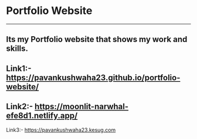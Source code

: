 # Portfolio Website
-----
Its my Portfolio website that shows my work and skills.
-----
Link1:-
https://pavankushwaha23.github.io/portfolio-website/
------
Link2:-
https://moonlit-narwhal-efe8d1.netlify.app/
-------
Link3:-
https://pavankushwaha23.kesug.com
